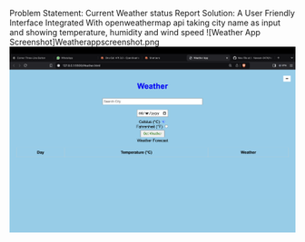 Problem Statement: Current Weather status Report 
Solution: A User Friendly Interface Integrated With openweathermap api taking city name as input and showing temperature, humidity and wind speed
![Weather App Screenshot]Weatherappscreenshot.png
![Weather App Screenshot](./Weatherappscreenshot.png)

